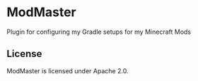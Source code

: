 # ModMaster

Plugin for configuring my Gradle setups for my Minecraft Mods

## License

ModMaster is licensed under Apache 2.0. 
